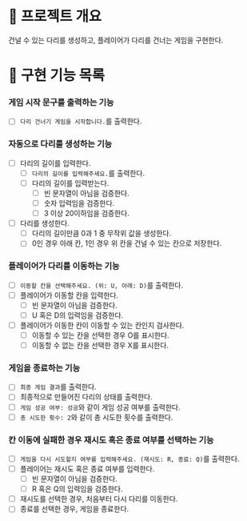 # 💪 프로젝트 개요

건널 수 있는 다리를 생성하고, 플레이어가 다리를 건너는 게임을 구현한다.

# 📝 구현 기능 목록

### 게임 시작 문구를 출력하는 기능

- [ ] `다리 건너기 게임을 시작합니다.`를 출력한다.

### 자동으로 다리를 생성하는 기능

- [ ] 다리의 길이를 입력한다.
    - [ ] `다리의 길이를 입력해주세요.`를 출력한다.
    - [ ] 다리의 길이를 입력받는다.
        - [ ] 빈 문자열이 아님을 검증한다.
        - [ ] 숫자 입력임을 검증한다.
        - [ ] 3 이상 20이하임을 검증한다.
- [ ] 다리를 생성한다.
    - [ ] 다리의 길이만큼 0과 1 중 무작위 값을 생성한다.
    - [ ] 0인 경우 아래 칸, 1인 경우 위 칸을 건널 수 있는 칸으로 저장한다.

### 플레이어가 다리를 이동하는 기능

- [ ] `이동할 칸을 선택해주세요. (위: U, 아래: D)`를 출력한다.
- [ ] 플레이어가 이동할 칸을 입력한다.
    - [ ] 빈 문자열이 아님을 검증한다.
    - [ ] U 혹은 D의 입력임을 검증한다.
- [ ] 플레이어가 이동한 칸이 이동할 수 있는 칸인지 검사한다.
    - [ ] 이동할 수 있는 칸을 선택한 경우 O를 표시한다.
    - [ ] 이동할 수 없는 칸을 선택한 경우 X를 표시한다.

### 게임을 종료하는 기능

- [ ] `최종 게임 결과`를 출력한다.
- [ ] 최종적으로 만들어진 다리의 상태를 출력한다.
- [ ] `게임 성공 여부: 성공`와 같이 게임 성공 여부를 출력한다.
- [ ] `총 시도한 횟수: 2`와 같이 총 시도한 횟수를 출력한다.

### 칸 이동에 실패한 경우 재시도 혹은 종료 여부를 선택하는 기능

- [ ] `게임을 다시 시도할지 여부를 입력해주세요. (재시도: R, 종료: Q)`를 출력한다.
- [ ] 플레이어는 재시도 혹은 종료 여부를 입력한다.
    - [ ] 빈 문자열이 아님을 검증한다.
    - [ ] R 혹은 Q의 입력임을 검증한다.
- [ ] 재시도를 선택한 경우, 처음부터 다시 다리를 이동한다.
- [ ] 종료를 선택한 경우, 게임을 종료한다.
